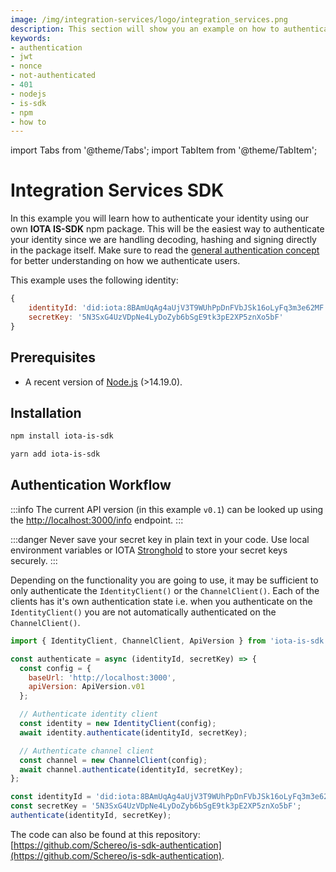 ```yaml
---
image: /img/integration-services/logo/integration_services.png
description: This section will show you an example on how to authenticate using the IOTA IS-SDK npm package.
keywords:
- authentication
- jwt
- nonce
- not-authenticated
- 401
- nodejs
- is-sdk
- npm
- how to
---
```


import Tabs from '@theme/Tabs';
import TabItem from '@theme/TabItem';

# Integration Services SDK

In this example you will learn how to authenticate your identity using our own **IOTA IS-SDK** npm package. This will be the easiest way to authenticate your identity since we are handling decoding, hashing and signing directly in the package itself. Make sure to read the [general authentication concept](https://wiki.iota.org/integration-services/authentication) for better understanding on how we authenticate users.

This example uses the following identity: 

```js
{
    identityId: 'did:iota:8BAmUqAg4aUjV3T9WUhPpDnFVbJSk16oLyFq3m3e62MF',
    secretKey: '5N3SxG4UzVDpNe4LyDoZyb6bSgE9tk3pE2XP5znXo5bF'
}
```

## Prerequisites 

* A recent version of [Node.js](https://nodejs.org/en/download/) (>14.19.0).

## Installation

<Tabs>
<TabItem value="npm" label="npm">

```bash
npm install iota-is-sdk
```

</TabItem>
<TabItem value="yarn" label="Yarn">

```bash
yarn add iota-is-sdk
```

</TabItem>
</Tabs>

## Authentication Workflow

:::info
The current API version (in this example `v0.1`) can be looked up using the [http://localhost:3000/info](http://localhost:3000/info) endpoint.
:::

:::danger
Never save your secret key in plain text in your code. Use local environment variables or IOTA [Stronghold](https://wiki.iota.org/stronghold.rs/welcome) to store your secret keys securely.
:::

Depending on the functionality you are going to use, it may be sufficient to only authenticate the `IdentityClient()` or the `ChannelClient()`.
Each of the clients has it's own authentication state i.e. when you authenticate on the `IdentityClient()` you are not automatically authenticated on the `ChannelClient()`.

```js title="./authenticate.js
import { IdentityClient, ChannelClient, ApiVersion } from 'iota-is-sdk';

const authenticate = async (identityId, secretKey) => {
  const config = {
    baseUrl: 'http://localhost:3000',
    apiVersion: ApiVersion.v01
  };

  // Authenticate identity client
  const identity = new IdentityClient(config);
  await identity.authenticate(identityId, secretKey);

  // Authenticate channel client
  const channel = new ChannelClient(config);
  await channel.authenticate(identityId, secretKey);
};

const identityId = 'did:iota:8BAmUqAg4aUjV3T9WUhPpDnFVbJSk16oLyFq3m3e62MF';
const secretKey = '5N3SxG4UzVDpNe4LyDoZyb6bSgE9tk3pE2XP5znXo5bF';
authenticate(identityId, secretKey);
```

The code can also be found at this repository: [https://github.com/Schereo/is-sdk-authentication](https://github.com/Schereo/is-sdk-authentication).